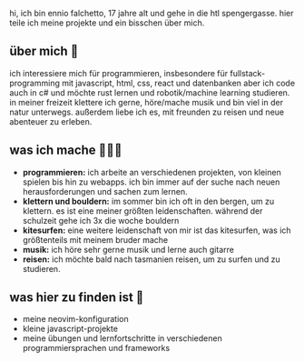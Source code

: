 hi, ich bin ennio falchetto, 17 jahre alt und gehe in die htl spengergasse. hier teile ich meine projekte und ein bisschen über mich.

## über mich 🌻

ich interessiere mich für programmieren, insbesondere für fullstack-programming mit javascript, html, css, react und datenbanken aber ich code auch in c# und möchte rust lernen und robotik/machine learning studieren. in meiner freizeit klettere ich gerne, höre/mache musik und bin viel in der natur unterwegs. außerdem liebe ich es, mit freunden zu reisen und neue abenteuer zu erleben.

## was ich mache 🧑🏻‍💻

- **programmieren:** ich arbeite an verschiedenen projekten, von kleinen spielen bis hin zu webapps. ich bin immer auf der suche nach neuen herausforderungen und sachen zum lernen.
- **klettern und bouldern:** im sommer bin ich oft in den bergen, um zu klettern. es ist eine meiner größten leidenschaften. während der schulzeit gehe ich 3x die woche bouldern
- **kitesurfen:** eine weitere leidenschaft von mir ist das kitesurfen, was ich größtenteils mit meinem bruder mache
- **musik:** ich höre sehr gerne musik und lerne auch gitarre
- **reisen:** ich möchte bald nach tasmanien reisen, um zu surfen und zu studieren.

## was hier zu finden ist 🌸

- meine neovim-konfiguration
- kleine javascript-projekte
- meine übungen und lernfortschritte in verschiedenen programmiersprachen und frameworks
